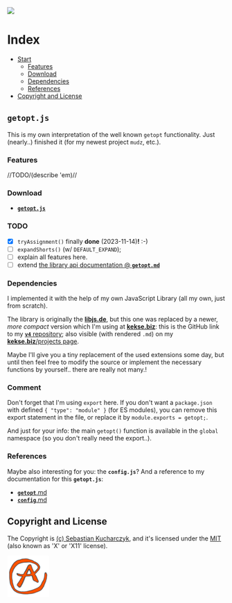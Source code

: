 <img src="https://kekse.biz/github.php?draw&override=github:getopt.js&text=v4&draw" />

# Index
* [Start](#getoptjs)
    * [Features](#features)
    * [Download](#download)
    * [Dependencies](#dependencies)
    * [References](#references)
* [Copyright and License](#copyright-and-license)

## `getopt.js`
This is my own interpretation of the well known `getopt` functionality.
Just (nearly..) finished it (for my newest project `mudz`, etc.).

### Features
//TODO/(describe 'em)//

### Download
* [**`getopt.js`**](js/getopt.js)

### TODO
- [x] `tryAssignment()` finally **done** (2023-11-14)**!** :-)
- [ ] `expandShorts()` (w/ `DEFAULT_EXPAND`);
- [ ] explain all features here.
- [ ] extend [the library api documentation @ **`getopt.md`**](https://github.com/kekse1/v4/blob/git/docs/modules/lib/getopt.md)

### Dependencies
I implemented it with the help of my own JavaScript Library (all my own, just from scratch).

The library is originally the [**libjs.de**](https://libjs.de/), but this one was replaced by a newer,
_more compact_ version which I'm using at [**kekse.biz**](https://kekse.biz/): this is the GitHub link
to my [**`v4`** repository](https://github.com/kekse1/v4/); also visible (with rendered `.md`) on my
[**kekse.biz**/projects page](https://kekse.biz/#github://kekse1/).

Maybe I'll give you a tiny replacement of the used extensions some day, but until then feel free to
modify the source or implement the necessary functions by yourself.. there are really not many.!

### Comment
Don't forget that I'm using `export` here. If you don't want a `package.json` with defined `{ "type": "module" }`
(for ES modules), you can remove this export statement in the file, or replace it by `module.exports = getopt;`.

And just for your info: the main `getopt()` function is available in the `global` namespace (so you don't really
need the export..).

### References
Maybe also interesting for you: the **`config.js`**? And a reference to my documentation for this **`getopt.js`**:

* [**`getopt`**.md](https://github.com/kekse1/v4/blob/git/docs/modules/lib/getopt.md)
* [**`config`**.md](https://github.com/kekse1/v4/blob/git/docs/modules/lib/config.md)

## Copyright and License
The Copyright is [(c) Sebastian Kucharczyk](COPYRIGHT.txt),
and it's licensed under the [MIT](LICENSE.txt) (also known as 'X' or 'X11' license).

![kekse.biz](favicon.png)

